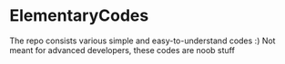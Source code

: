 # ElementaryCodes
The repo consists various simple and easy-to-understand codes :)
Not meant for advanced developers, these codes are noob stuff
